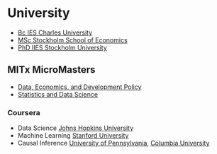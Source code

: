 # University
- [Bc IES Charles University](https://ies.fsv.cuni.cz/en/institute/about-us/my-url)
- [MSc Stockholm School of Economics](https://www.hhs.se/en/education/msc/mecon/)
- [PhD IIES Stockholm University](https://www.su.se/institute-for-international-economic-studies/)

## MITx MicroMasters 
- [Data, Economics, and Development Policy](https://micromasters.mit.edu/dedp/)
- [Statistics and Data Science](https://micromasters.mit.edu/ds/)
 
### Coursera  
- Data Science [Johns Hopkins University](https://coursera.org/share/e7b63d98d00917a1cb08d621e6447881) 
- Machine Learning [Stanford University](https://www.coursera.org/account/accomplishments/specialization/T3Y6ZZBX5LHU?utm_source=link&utm_medium=certificate&utm_content=cert_image&utm_campaign=sharing_cta&utm_product=s12n) 
- Causal Inference [University of Pennsylvania](https://coursera.org/share/b7ff2f515ab40d5f9f9ec54819c04de2), [Columbia University](https://www.coursera.org/account/accomplishments/verify/SV2NYCC322FZ?utm_source=link&utm_medium=certificate&utm_content=cert_image&utm_campaign=sharing_cta&utm_product=course)
    

